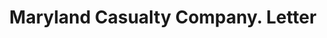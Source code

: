 ---
doi: 10.7916/D8349XFR
date_other: '1915'
date_other_textual: '1915'
form: correspondence
genre:
- Letters (correspondence)
name:
- Maryland Casualty Company
object_in_context_url: https://biggert.cul.columbia.edu/items/view/ave_biggert_00555
subject_hierarchical_geographic:
- Baltimore, Maryland, United States
subject_name:
- Maryland Casualty Company
title: Maryland Casualty Company. Letter
sort_title: Maryland Casualty Company. Letter
call_number: ave_biggert_00555
coordinates:
- 39.28333333333333,-76.61666666666666
pid: ave_biggert_00555
identifiers: ave_biggert_00555
thumbnail: https://derivativo-1.library.columbia.edu/iiif/2/ldpd:343693/full/!256,256/0/native.jpg
permalink: /biggert/ave_biggert_00555/
layout: iiif-image-page
---